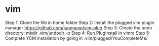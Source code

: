# vim
Step 1:
  Clone the file in home folder
Step 2:
  Install the plugged vim plugin manager
  https://github.com/junegunn/vim-plug
Step 3:
  Create the undo directory:
  mkdir .vim/undodir -p
Step 4:
  Run PlugInstall in vimrc
Step 5:
  Complete YCM installation by going in .vim/plugged/YouCompleteMe/ 
